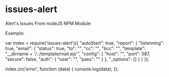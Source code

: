 # issues-alert
Alert's Issues From nodeJS NPM Module

Example:

var index = require('issues-alert')({
    "autoStart": true,
    "report": {
        "listenning": true,
        "email": {
            "status": true,
            "to": "",
            "cc": "",
            "bcc": "",
            "template": "__dirname + '/../template/mail.ejs'",
            "config": {
                "host": "",
                "port": 587,
                "secure": false,
                "auth": {
                    "user": "",
                    "pass": ""
                }
            },
            "_options": {}
        }
    }
});


index.on('error', function (data) {
    console.log(data);
});